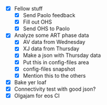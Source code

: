 - [x] Fellow stuff
  - [x] Send Paolo feedback
  - [x] Fill out OHS
  - [x] Send OHS to Paolo
- [x] Analyze some ART phase data
  - [x] AV data from Wednesday
  - [x] XJ data from Thursday
  - [x] Make a json with Thursday data
  - [x] Put this in config-files area
  - [x] config-files snapshot
  - [x] Mention this to the others
- [x] Bake yer loaf
- [x] Connectivity test with good json?
- [x] Olgajam for eos CI
